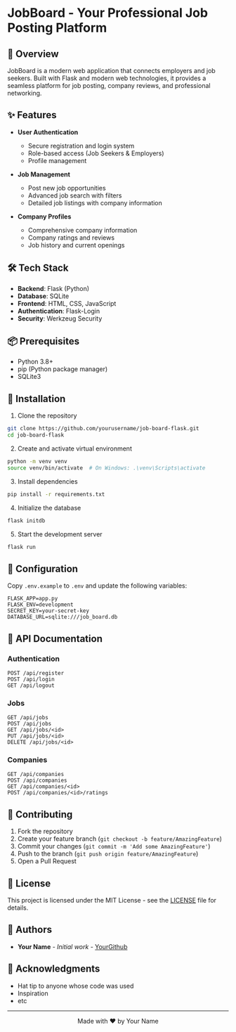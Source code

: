 # JobBoard - Your Professional Job Posting Platform

## 🚀 Overview

JobBoard is a modern web application that connects employers and job seekers. Built with Flask and modern web technologies, it provides a seamless platform for job posting, company reviews, and professional networking.

## ✨ Features

- **User Authentication**

  - Secure registration and login system
  - Role-based access (Job Seekers & Employers)
  - Profile management

- **Job Management**

  - Post new job opportunities
  - Advanced job search with filters
  - Detailed job listings with company information

- **Company Profiles**
  - Comprehensive company information
  - Company ratings and reviews
  - Job history and current openings

## 🛠 Tech Stack

- **Backend**: Flask (Python)
- **Database**: SQLite
- **Frontend**: HTML, CSS, JavaScript
- **Authentication**: Flask-Login
- **Security**: Werkzeug Security

## 📦 Prerequisites

- Python 3.8+
- pip (Python package manager)
- SQLite3

## 🚀 Installation

1. Clone the repository

```bash
git clone https://github.com/yourusername/job-board-flask.git
cd job-board-flask
```

2. Create and activate virtual environment

```bash
python -m venv venv
source venv/bin/activate  # On Windows: .\venv\Scripts\activate
```

3. Install dependencies

```bash
pip install -r requirements.txt
```

4. Initialize the database

```bash
flask initdb
```

5. Start the development server

```bash
flask run
```

## 🔧 Configuration

Copy `.env.example` to `.env` and update the following variables:

```env
FLASK_APP=app.py
FLASK_ENV=development
SECRET_KEY=your-secret-key
DATABASE_URL=sqlite:///job_board.db
```

## 📝 API Documentation

### Authentication

```
POST /api/register
POST /api/login
GET /api/logout
```

### Jobs

```
GET /api/jobs
POST /api/jobs
GET /api/jobs/<id>
PUT /api/jobs/<id>
DELETE /api/jobs/<id>
```

### Companies

```
GET /api/companies
POST /api/companies
GET /api/companies/<id>
POST /api/companies/<id>/ratings
```

## 🤝 Contributing

1. Fork the repository
2. Create your feature branch (`git checkout -b feature/AmazingFeature`)
3. Commit your changes (`git commit -m 'Add some AmazingFeature'`)
4. Push to the branch (`git push origin feature/AmazingFeature`)
5. Open a Pull Request

## 📄 License

This project is licensed under the MIT License - see the [LICENSE](LICENSE) file for details.

## 👥 Authors

- **Your Name** - _Initial work_ - [YourGithub](https://github.com/yourusername)

## 🙏 Acknowledgments

- Hat tip to anyone whose code was used
- Inspiration
- etc

---

<p align="center">Made with ❤️ by Your Name</p>
